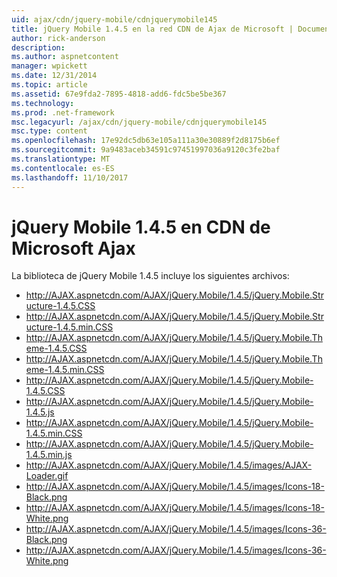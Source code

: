 ```yaml
---
uid: ajax/cdn/jquery-mobile/cdnjquerymobile145
title: jQuery Mobile 1.4.5 en la red CDN de Ajax de Microsoft | Documentos de Microsoft
author: rick-anderson
description: 
ms.author: aspnetcontent
manager: wpickett
ms.date: 12/31/2014
ms.topic: article
ms.assetid: 67e9fda2-7895-4818-add6-fdc5be5be367
ms.technology: 
ms.prod: .net-framework
msc.legacyurl: /ajax/cdn/jquery-mobile/cdnjquerymobile145
msc.type: content
ms.openlocfilehash: 17e92dc5db63e105a111a30e30889f2d8175b6ef
ms.sourcegitcommit: 9a9483aceb34591c97451997036a9120c3fe2baf
ms.translationtype: MT
ms.contentlocale: es-ES
ms.lasthandoff: 11/10/2017
---
```

<a name="jquery-mobile-145-on-the-microsoft-ajax-cdn"></a>jQuery Mobile 1.4.5 en CDN de Microsoft Ajax
====================
La biblioteca de jQuery Mobile 1.4.5 incluye los siguientes archivos:

- http://AJAX.aspnetcdn.com/AJAX/jQuery.Mobile/1.4.5/jQuery.Mobile.Structure-1.4.5.CSS
- http://AJAX.aspnetcdn.com/AJAX/jQuery.Mobile/1.4.5/jQuery.Mobile.Structure-1.4.5.min.CSS
- http://AJAX.aspnetcdn.com/AJAX/jQuery.Mobile/1.4.5/jQuery.Mobile.Theme-1.4.5.CSS
- http://AJAX.aspnetcdn.com/AJAX/jQuery.Mobile/1.4.5/jQuery.Mobile.Theme-1.4.5.min.CSS
- http://AJAX.aspnetcdn.com/AJAX/jQuery.Mobile/1.4.5/jQuery.Mobile-1.4.5.CSS
- http://AJAX.aspnetcdn.com/AJAX/jQuery.Mobile/1.4.5/jQuery.Mobile-1.4.5.js
- http://AJAX.aspnetcdn.com/AJAX/jQuery.Mobile/1.4.5/jQuery.Mobile-1.4.5.min.CSS
- http://AJAX.aspnetcdn.com/AJAX/jQuery.Mobile/1.4.5/jQuery.Mobile-1.4.5.min.js
- http://AJAX.aspnetcdn.com/AJAX/jQuery.Mobile/1.4.5/images/AJAX-Loader.gif
- http://AJAX.aspnetcdn.com/AJAX/jQuery.Mobile/1.4.5/images/Icons-18-Black.png
- http://AJAX.aspnetcdn.com/AJAX/jQuery.Mobile/1.4.5/images/Icons-18-White.png
- http://AJAX.aspnetcdn.com/AJAX/jQuery.Mobile/1.4.5/images/Icons-36-Black.png
- http://AJAX.aspnetcdn.com/AJAX/jQuery.Mobile/1.4.5/images/Icons-36-White.png
